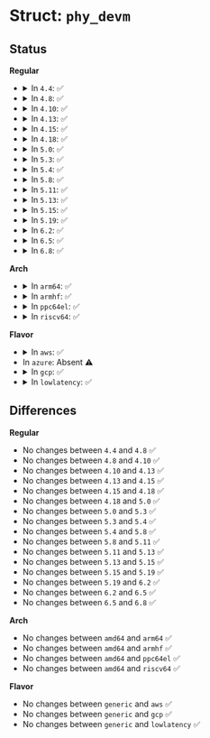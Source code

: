 # Struct: <code>phy_devm</code>

## Status
<b>Regular</b>
<ul>
<li>
<details>
<summary>In <code>4.4</code>: ✅</summary>

```c
struct phy_devm {
    struct usb_phy *phy;
    struct notifier_block *nb;
};
```
</details>
</li>
<li>
<details>
<summary>In <code>4.8</code>: ✅</summary>

```c
struct phy_devm {
    struct usb_phy *phy;
    struct notifier_block *nb;
};
```
</details>
</li>
<li>
<details>
<summary>In <code>4.10</code>: ✅</summary>

```c
struct phy_devm {
    struct usb_phy *phy;
    struct notifier_block *nb;
};
```
</details>
</li>
<li>
<details>
<summary>In <code>4.13</code>: ✅</summary>

```c
struct phy_devm {
    struct usb_phy *phy;
    struct notifier_block *nb;
};
```
</details>
</li>
<li>
<details>
<summary>In <code>4.15</code>: ✅</summary>

```c
struct phy_devm {
    struct usb_phy *phy;
    struct notifier_block *nb;
};
```
</details>
</li>
<li>
<details>
<summary>In <code>4.18</code>: ✅</summary>

```c
struct phy_devm {
    struct usb_phy *phy;
    struct notifier_block *nb;
};
```
</details>
</li>
<li>
<details>
<summary>In <code>5.0</code>: ✅</summary>

```c
struct phy_devm {
    struct usb_phy *phy;
    struct notifier_block *nb;
};
```
</details>
</li>
<li>
<details>
<summary>In <code>5.3</code>: ✅</summary>

```c
struct phy_devm {
    struct usb_phy *phy;
    struct notifier_block *nb;
};
```
</details>
</li>
<li>
<details>
<summary>In <code>5.4</code>: ✅</summary>

```c
struct phy_devm {
    struct usb_phy *phy;
    struct notifier_block *nb;
};
```
</details>
</li>
<li>
<details>
<summary>In <code>5.8</code>: ✅</summary>

```c
struct phy_devm {
    struct usb_phy *phy;
    struct notifier_block *nb;
};
```
</details>
</li>
<li>
<details>
<summary>In <code>5.11</code>: ✅</summary>

```c
struct phy_devm {
    struct usb_phy *phy;
    struct notifier_block *nb;
};
```
</details>
</li>
<li>
<details>
<summary>In <code>5.13</code>: ✅</summary>

```c
struct phy_devm {
    struct usb_phy *phy;
    struct notifier_block *nb;
};
```
</details>
</li>
<li>
<details>
<summary>In <code>5.15</code>: ✅</summary>

```c
struct phy_devm {
    struct usb_phy *phy;
    struct notifier_block *nb;
};
```
</details>
</li>
<li>
<details>
<summary>In <code>5.19</code>: ✅</summary>

```c
struct phy_devm {
    struct usb_phy *phy;
    struct notifier_block *nb;
};
```
</details>
</li>
<li>
<details>
<summary>In <code>6.2</code>: ✅</summary>

```c
struct phy_devm {
    struct usb_phy *phy;
    struct notifier_block *nb;
};
```
</details>
</li>
<li>
<details>
<summary>In <code>6.5</code>: ✅</summary>

```c
struct phy_devm {
    struct usb_phy *phy;
    struct notifier_block *nb;
};
```
</details>
</li>
<li>
<details>
<summary>In <code>6.8</code>: ✅</summary>

```c
struct phy_devm {
    struct usb_phy *phy;
    struct notifier_block *nb;
};
```
</details>
</li>
</ul>
<b>Arch</b>
<ul>
<li>
<details>
<summary>In <code>arm64</code>: ✅</summary>

```c
struct phy_devm {
    struct usb_phy *phy;
    struct notifier_block *nb;
};
```
</details>
</li>
<li>
<details>
<summary>In <code>armhf</code>: ✅</summary>

```c
struct phy_devm {
    struct usb_phy *phy;
    struct notifier_block *nb;
};
```
</details>
</li>
<li>
<details>
<summary>In <code>ppc64el</code>: ✅</summary>

```c
struct phy_devm {
    struct usb_phy *phy;
    struct notifier_block *nb;
};
```
</details>
</li>
<li>
<details>
<summary>In <code>riscv64</code>: ✅</summary>

```c
struct phy_devm {
    struct usb_phy *phy;
    struct notifier_block *nb;
};
```
</details>
</li>
</ul>
<b>Flavor</b>
<ul>
<li>
<details>
<summary>In <code>aws</code>: ✅</summary>

```c
struct phy_devm {
    struct usb_phy *phy;
    struct notifier_block *nb;
};
```
</details>
</li>
<li>
In <code>azure</code>: Absent ⚠️
</li>
<li>
<details>
<summary>In <code>gcp</code>: ✅</summary>

```c
struct phy_devm {
    struct usb_phy *phy;
    struct notifier_block *nb;
};
```
</details>
</li>
<li>
<details>
<summary>In <code>lowlatency</code>: ✅</summary>

```c
struct phy_devm {
    struct usb_phy *phy;
    struct notifier_block *nb;
};
```
</details>
</li>
</ul>

## Differences
<b>Regular</b>
<ul>
<li>
No changes between <code>4.4</code> and <code>4.8</code> ✅
</li>
<li>
No changes between <code>4.8</code> and <code>4.10</code> ✅
</li>
<li>
No changes between <code>4.10</code> and <code>4.13</code> ✅
</li>
<li>
No changes between <code>4.13</code> and <code>4.15</code> ✅
</li>
<li>
No changes between <code>4.15</code> and <code>4.18</code> ✅
</li>
<li>
No changes between <code>4.18</code> and <code>5.0</code> ✅
</li>
<li>
No changes between <code>5.0</code> and <code>5.3</code> ✅
</li>
<li>
No changes between <code>5.3</code> and <code>5.4</code> ✅
</li>
<li>
No changes between <code>5.4</code> and <code>5.8</code> ✅
</li>
<li>
No changes between <code>5.8</code> and <code>5.11</code> ✅
</li>
<li>
No changes between <code>5.11</code> and <code>5.13</code> ✅
</li>
<li>
No changes between <code>5.13</code> and <code>5.15</code> ✅
</li>
<li>
No changes between <code>5.15</code> and <code>5.19</code> ✅
</li>
<li>
No changes between <code>5.19</code> and <code>6.2</code> ✅
</li>
<li>
No changes between <code>6.2</code> and <code>6.5</code> ✅
</li>
<li>
No changes between <code>6.5</code> and <code>6.8</code> ✅
</li>
</ul>
<b>Arch</b>
<ul>
<li>
No changes between <code>amd64</code> and <code>arm64</code> ✅
</li>
<li>
No changes between <code>amd64</code> and <code>armhf</code> ✅
</li>
<li>
No changes between <code>amd64</code> and <code>ppc64el</code> ✅
</li>
<li>
No changes between <code>amd64</code> and <code>riscv64</code> ✅
</li>
</ul>
<b>Flavor</b>
<ul>
<li>
No changes between <code>generic</code> and <code>aws</code> ✅
</li>
<li>
No changes between <code>generic</code> and <code>gcp</code> ✅
</li>
<li>
No changes between <code>generic</code> and <code>lowlatency</code> ✅
</li>
</ul>
